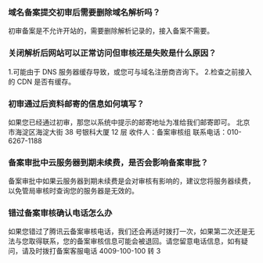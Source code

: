 ### 域名备案提交初审后需要删除域名解析吗？
初审备案是不允许开站的，需要删除解析记录的，接入备案不需要。

### 关闭解析后网站可以正常访问但审核还是失败是什么原因？
1.可能由于 DNS 服务器缓存导致，或您可与域名注册商咨询下。
2.检查之前接入的 CDN 是否有缓存。

### 初审通过后资料邮寄的信息如何填写？
如果您已经通过初审，那您以系统中提示的邮寄地址为准给我们邮寄即可。
北京市海淀区海淀大街 38 号银科大厦 12 层 
收件人：备案审核组
联系电话：010-6267-1188

### 备案审批中云服务器到期未续费，是否会影响备案审批？
备案审批中如果云服务器到期未续费是会对审核有影响的，建议您将服务器续费，以免管局审核时查询您的服务器是无效的。  

### 错过备案审核确认电话怎么办
如果您错过了腾讯云备案审核电话，我们还会再适时拨打一次，如果第二次还是无法与您取得联系，您的备案审核信息可能会被退回。请您留意电话信息，如有疑问，请及时拨打备案客服电话 4009-100-100 转 3


